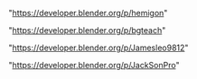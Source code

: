 "https://developer.blender.org/p/hemigon"

"https://developer.blender.org/p/bgteach"

"https://developer.blender.org/p/Jamesleo9812"

"https://developer.blender.org/p/JackSonPro"

 
